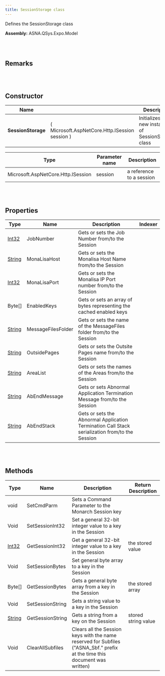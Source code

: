 ```yaml
---
title: SessionStorage class
---
```


Defines the SessionStorage class

**Assembly:** ASNA.QSys.Expo.Model

<br>
<br>

## Remarks

<br>
<br>

## Constructor

| Name |  | Description |
| --- | --- | --- |
**SessionStorage** | ( Microsoft.AspNetCore.Http.ISession session ) | Initializes a new instance of SessionStorage class


| Type | Parameter name | Description
| --- | --- | ---
| Microsoft.AspNetCore.Http.ISession | session | a reference to a session 


<br>
<br>

## Properties

| Type | Name | Description | Indexer
| --- | --- | --- | --- 
| [Int32](https://docs.microsoft.com/en-us/dotnet/api/system.int32?view=net-5.0) | JobNumber | Gets or sets the Job Number from/to the Session | 
| [String](https://docs.microsoft.com/en-us/dotnet/api/system.string?view=net-5.0) | MonaLisaHost | Gets or sets the Monalisa Host Name from/to the Session | 
| [Int32](https://docs.microsoft.com/en-us/dotnet/api/system.int32?view=net-5.0) | MonaLisaPort | Gets or sets the Monalisa IP Port number from/to the Session | 
| Byte[] | EnabledKeys | Gets or sets an array of bytes representing the cached enabled keys | 
| [String](https://docs.microsoft.com/en-us/dotnet/api/system.string?view=net-5.0) | MessageFilesFolder | Gets or sets the name of the MessageFiles folder from/to the Session | 
| [String](https://docs.microsoft.com/en-us/dotnet/api/system.string?view=net-5.0) | OutsidePages | Gets or sets the Outsite Pages name from/to the Session | 
| [String](https://docs.microsoft.com/en-us/dotnet/api/system.string?view=net-5.0) | AreaList | Gets or sets the names of the Areas from/to the Session | 
| [String](https://docs.microsoft.com/en-us/dotnet/api/system.string?view=net-5.0) | AbEndMessage | Gets or sets Abnormal Application Termination Message from/to the Session | 
| [String](https://docs.microsoft.com/en-us/dotnet/api/system.string?view=net-5.0) | AbEndStack | Gets or sets the Abnormal Application Termination Call Stack serialization from/to the Session | 

<br>
<br>

## Methods

| Type | Name | Description | Return Description 
| --- | --- | --- | --- 
| void | SetCmdParm | Sets a Command Parameter to the Monarch Session key | 
| Void | SetSessionInt32 | Set a general 32-bit integer value to a key in the Session | 
| [Int32](https://docs.microsoft.com/en-us/dotnet/api/system.int32?view=net-5.0) | GetSessionInt32 | Get a general 32-bit integer value to a key in the Session | the stored value
| Void | SetSessionBytes | Set general byte array to a key in the Session | 
| Byte[] | GetSessionBytes | Gets a general byte array from a key in the Session | the stored array
| Void | SetSessionString | Sets a string value to a key in the Session | 
| [String](https://docs.microsoft.com/en-us/dotnet/api/system.string?view=net-5.0) | GetSessionString | Gets a string from a key on the Session | stored string value
| Void | ClearAllSubfiles | Clears all the Session keys with the name reserved for Subfiles ("ASNA_Sbf." prefix at the time this document was written) | 

<br>
<br>

